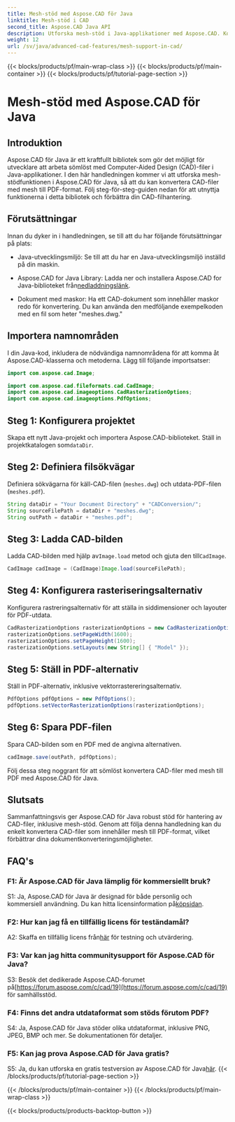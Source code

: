 ```yaml
---
title: Mesh-stöd med Aspose.CAD för Java
linktitle: Mesh-stöd i CAD
second_title: Aspose.CAD Java API
description: Utforska mesh-stöd i Java-applikationer med Aspose.CAD. Konvertera CAD-filer till PDF utan ansträngning.
weight: 12
url: /sv/java/advanced-cad-features/mesh-support-in-cad/
---
```


{{< blocks/products/pf/main-wrap-class >}}
{{< blocks/products/pf/main-container >}}
{{< blocks/products/pf/tutorial-page-section >}}

# Mesh-stöd med Aspose.CAD för Java

## Introduktion

Aspose.CAD för Java är ett kraftfullt bibliotek som gör det möjligt för utvecklare att arbeta sömlöst med Computer-Aided Design (CAD)-filer i Java-applikationer. I den här handledningen kommer vi att utforska mesh-stödfunktionen i Aspose.CAD för Java, så att du kan konvertera CAD-filer med mesh till PDF-format. Följ steg-för-steg-guiden nedan för att utnyttja funktionerna i detta bibliotek och förbättra din CAD-filhantering.

## Förutsättningar

Innan du dyker in i handledningen, se till att du har följande förutsättningar på plats:

- Java-utvecklingsmiljö: Se till att du har en Java-utvecklingsmiljö inställd på din maskin.

-  Aspose.CAD for Java Library: Ladda ner och installera Aspose.CAD for Java-biblioteket från[nedladdningslänk](https://releases.aspose.com/cad/java/).

- Dokument med maskor: Ha ett CAD-dokument som innehåller maskor redo för konvertering. Du kan använda den medföljande exempelkoden med en fil som heter "meshes.dwg."

## Importera namnområden

I din Java-kod, inkludera de nödvändiga namnområdena för att komma åt Aspose.CAD-klasserna och metoderna. Lägg till följande importsatser:

```java
import com.aspose.cad.Image;

import com.aspose.cad.fileformats.cad.CadImage;
import com.aspose.cad.imageoptions.CadRasterizationOptions;
import com.aspose.cad.imageoptions.PdfOptions;
```

## Steg 1: Konfigurera projektet

Skapa ett nytt Java-projekt och importera Aspose.CAD-biblioteket. Ställ in projektkatalogen som`dataDir`.

## Steg 2: Definiera filsökvägar

Definiera sökvägarna för käll-CAD-filen (`meshes.dwg`) och utdata-PDF-filen (`meshes.pdf`).

```java
String dataDir = "Your Document Directory" + "CADConversion/";
String sourceFilePath = dataDir + "meshes.dwg";
String outPath = dataDir + "meshes.pdf";
```

## Steg 3: Ladda CAD-bilden

 Ladda CAD-bilden med hjälp av`Image.load` metod och gjuta den till`CadImage`.

```java
CadImage cadImage = (CadImage)Image.load(sourceFilePath);
```

## Steg 4: Konfigurera rasteriseringsalternativ

Konfigurera rastreringsalternativ för att ställa in siddimensioner och layouter för PDF-utdata.

```java
CadRasterizationOptions rasterizationOptions = new CadRasterizationOptions();
rasterizationOptions.setPageWidth(1600);
rasterizationOptions.setPageHeight(1600);
rasterizationOptions.setLayouts(new String[] { "Model" });
```

## Steg 5: Ställ in PDF-alternativ

Ställ in PDF-alternativ, inklusive vektorrastereringsalternativ.

```java
PdfOptions pdfOptions = new PdfOptions();
pdfOptions.setVectorRasterizationOptions(rasterizationOptions);
```

## Steg 6: Spara PDF-filen

Spara CAD-bilden som en PDF med de angivna alternativen.

```java
cadImage.save(outPath, pdfOptions);
```

Följ dessa steg noggrant för att sömlöst konvertera CAD-filer med mesh till PDF med Aspose.CAD för Java.

## Slutsats

Sammanfattningsvis ger Aspose.CAD för Java robust stöd för hantering av CAD-filer, inklusive mesh-stöd. Genom att följa denna handledning kan du enkelt konvertera CAD-filer som innehåller mesh till PDF-format, vilket förbättrar dina dokumentkonverteringsmöjligheter.

## FAQ's

### F1: Är Aspose.CAD för Java lämplig för kommersiellt bruk?

 S1: Ja, Aspose.CAD för Java är designad för både personlig och kommersiell användning. Du kan hitta licensinformation på[köpsidan](https://purchase.aspose.com/buy).

### F2: Hur kan jag få en tillfällig licens för teständamål?

 A2: Skaffa en tillfällig licens från[här](https://purchase.aspose.com/temporary-license/) för testning och utvärdering.

### F3: Var kan jag hitta communitysupport för Aspose.CAD för Java?

 S3: Besök det dedikerade Aspose.CAD-forumet på[https://forum.aspose.com/c/cad/19](https://forum.aspose.com/c/cad/19) för samhällsstöd.

### F4: Finns det andra utdataformat som stöds förutom PDF?

S4: Ja, Aspose.CAD för Java stöder olika utdataformat, inklusive PNG, JPEG, BMP och mer. Se dokumentationen för detaljer.

### F5: Kan jag prova Aspose.CAD för Java gratis?

 S5: Ja, du kan utforska en gratis testversion av Aspose.CAD för Java[här](https://releases.aspose.com/).
{{< /blocks/products/pf/tutorial-page-section >}}

{{< /blocks/products/pf/main-container >}}
{{< /blocks/products/pf/main-wrap-class >}}

{{< blocks/products/products-backtop-button >}}
